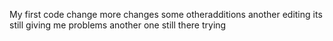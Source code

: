My first code change
more changes
some otheradditions
another editing
its still giving me problems
another one
still there trying
